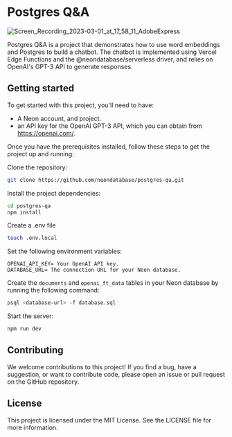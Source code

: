 
# Postgres Q&A

![Screen_Recording_2023-03-01_at_17_58_11_AdobeExpress](https://user-images.githubusercontent.com/13738772/222214698-6620aa13-4e54-4acb-8716-d5311cd12440.gif)

Postgres Q&A is a project that demonstrates how to use word embeddings and Postgres to build a chatbot. The chatbot is implemented using Vercel Edge Functions and the @neondatabase/serverless driver, and relies on OpenAI's GPT-3 API to generate responses.

## Getting started
To get started with this project, you'll need to have:
- A Neon account, and project.
- an API key for the OpenAI GPT-3 API, which you can obtain from https://openai.com/.

Once you have the prerequisites installed, follow these steps to get the project up and running:

Clone the repository:

```bash
git clone https://github.com/neondatabase/postgres-qa.git
```
Install the project dependencies:

```bash
cd postgres-qa
npm install
```
Create a .env file

```bash
touch .env.local
```
Set the following environment variables:
```
OPENAI_API_KEY= Your OpenAI API key.
DATABASE_URL= The connection URL for your Neon database.
```

Create the `documents` and `openai_ft_data` tables in your Neon database by running the following command:

```bash
psql <database-url> -f database.sql
```
Start the server:

```bash
npm run dev
```

## Contributing
We welcome contributions to this project! If you find a bug, have a suggestion, or want to contribute code, please open an issue or pull request on the GitHub repository.

## License
This project is licensed under the MIT License. See the LICENSE file for more information.
